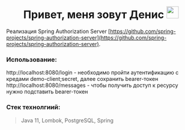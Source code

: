 <h1 align="center">Привет, меня зовут Денис</a> 
<img src="https://github.com/blackcater/blackcater/raw/main/images/Hi.gif" height="32"/></h1>

Реализация Spring Authorization Server [https://github.com/spring-projects/spring-authorization-server](https://github.com/spring-projects/spring-authorization-server).

### Использование: ###
http://localhost:8080/login - необходимо пройти аутентификацию с кредами demo-client;secret, далее сохранить bearer-токен
http://localhost:8080/messages - чтобы получить доступ к ресурсу нужно подставить bearer-токен

### Стек технолгиий: ###
> Java 11, Lombok, PostgreSQL, Spring

